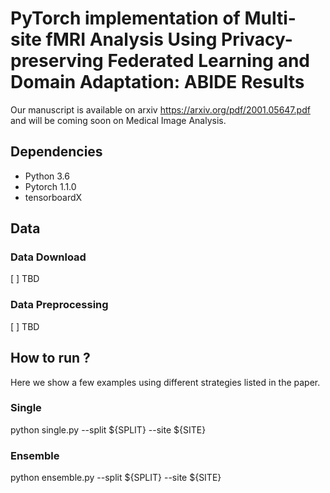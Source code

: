# PyTorch implementation of Multi-site fMRI Analysis Using Privacy-preserving Federated Learning and Domain Adaptation: ABIDE Results
Our manuscript is available on arxiv https://arxiv.org/pdf/2001.05647.pdf and will be coming soon on Medical Image Analysis.

## Dependencies
- Python 3.6
- Pytorch 1.1.0
- tensorboardX

## Data
### Data Download
[ ] TBD
### Data Preprocessing
[ ] TBD

## How to run ?
Here we show a few examples using different strategies listed in the paper.
### Single 
python single.py --split ${SPLIT} --site ${SITE}
### Ensemble
python ensemble.py --split ${SPLIT} --site ${SITE}





